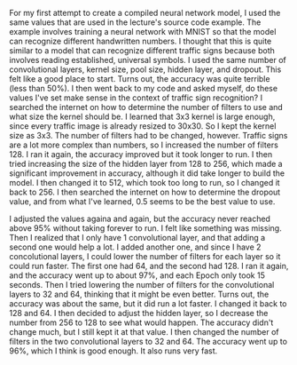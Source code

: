 For my first attempt to create a compiled neural network model, I used the same values that are used in the lecture's source code example. The example involves training a neural network with MNIST so that the model can recognize different handwritten numbers. I thought that this is quite similar to a model that can recognize different traffic signs because both involves reading established, universal symbols. I used the same number of convolutional layers, kernel size, pool size, hidden layer, and dropout. This felt like a good place to start. Turns out, the accuracy was quite terrible (less than 50%). I then went back to my code and asked myself, do these values I've set make sense in the context of traffic sign recognition? I searched the internet on how to determine the number of filters to use and what size the kernel should be. I learned that 3x3 kernel is large enough, since every traffic image is already resized to 30x30. So I kept the kernel size as 3x3. The number of filters had to be changed, however. Traffic signs are a lot more complex than numbers, so I increased the number of filters 128. I ran it again, the accuracy improved but it took longer to run. I then tried increasing the size of the hidden layer from 128 to 256, which made a significant improvement in accuracy, although it did take longer to build the model. I then changed it to 512, which took too long to run, so I changed it back to 256. I then searched the internet on how to determine the dropout value, and from what I've learned, 0.5 seems to be the best value to use. 

I adjusted the values againa and again, but the accuracy never reached above 95% without taking forever to run. I felt like something was missing. Then I realized that I only have 1 convolutional layer, and that adding a second one would help a lot. I added another one, and since I have 2 concolutional layers, I could lower the number of filters for each layer so it could run faster. The first one had 64, and the second had 128. I ran it again, and the accuracy went up to about 97%, and each Epoch only took 15 seconds. Then I tried lowering the number of filters for the convolutional layers to 32 and 64, thinking that it might be even better. Turns out, the accuracy was about the same, but it did run a lot faster. I changed it back to 128 and 64. I then decided to adjust the hidden layer, so I decrease the number from 256 to 128 to see what would happen. The accuracy didn't change much, but I still kept it at that value. I then changed the number of filters in the two convolutional layers to 32 and 64. The accuracy went up to 96%, which I think is good enough. It also runs very fast.